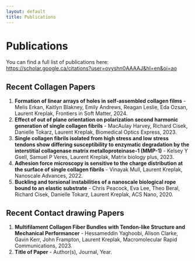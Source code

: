 ```yaml
---
layout: default
title: Publications
---
```


# Publications

You can find a full list of publications here: https://scholar.google.ca/citations?user=ovyshn0AAAAJ&hl=en&oi=ao

## Recent Collagen Papers
1. **Formation of linear arrays of holes in self-assembled collagen films** - Melis Erkan, Kaitlyn Blakney, Emily Andrews, Reagan Leslie, Eda Ozsan, Laurent Kreplak, Frontiers in Soft Matter, 2024.
2. **Effect of out of plane orientation on polarization second harmonic generation of single collagen fibrils** - MacAulay Harvey, Richard Cisek, Danielle Tokarz, Laurent Kreplak, Biomedical Optics Express, 2023.
3. **Single collagen fibrils isolated from high stress and low stress tendons show differing susceptibility to enzymatic degradation by the interstitial collagenase matrix metalloproteinase-1 (MMP-1)** - Kelsey Y Gsell, Samuel P Veres, Laurent Kreplak, Matrix biology plus, 2023.
4. **Adhesion force microscopy is sensitive to the charge distribution at the surface of single collagen fibrils** - Vinayak Mull, Laurent Kreplak, Nanoscale Advances, 2022.
5. **Buckling and torsional instabilities of a nanoscale biological rope bound to an elastic substrate** - Chris Peacock, Eva Lee, Theo Beral, Richard Cisek, Danielle Tokarz, Laurent Kreplak, ACS Nano, 2020.

## Recent Contact drawing Papers
1. **Multifilament Collagen Fiber Bundles with Tendon‐like Structure and Mechanical Performancer** - Hessameddin Yaghoobi, Alison Clarke, Gavin Kerr, John Frampton, Laurent Kreplak, Macromolecular Rapid Communications, 2023.
2. **Title of Paper** - Author(s), Journal, Year.
